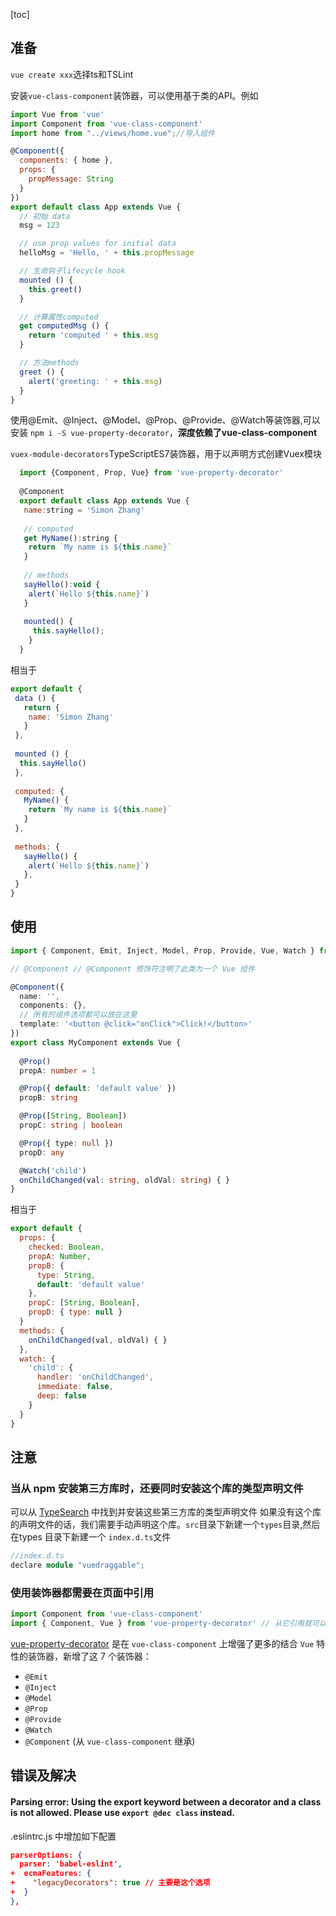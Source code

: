 [toc]

## 准备

`vue create xxx`选择ts和TSLint

安装`vue-class-component`装饰器，可以使用基于类的API。例如

```jsx
import Vue from 'vue'
import Component from 'vue-class-component'
import home from "../views/home.vue";//导入组件

@Component({
  components: { home },
  props: {
    propMessage: String
  }
})
export default class App extends Vue {
  // 初始 data
  msg = 123

  // use prop values for initial data
  helloMsg = 'Hello, ' + this.propMessage

  // 生命钩子lifecycle hook
  mounted () {
    this.greet()
  }

  // 计算属性computed
  get computedMsg () {
    return 'computed ' + this.msg
  }

  // 方法methods
  greet () {
    alert('greeting: ' + this.msg)
  }
}
```

使用@Emit、@Inject、@Model、@Prop、@Provide、@Watch等装饰器,可以安装 `npm i -S vue-property-decorator`，**深度依赖了vue-class-component**

`vuex-module-decorators`TypeScriptES7装饰器，用于以声明方式创建Vuex模块

```js
  import {Component, Prop, Vue} from 'vue-property-decorator'
   
  @Component
  export default class App extends Vue {
   name:string = 'Simon Zhang'
   
   // computed
   get MyName():string {
   	return `My name is ${this.name}`
   }
   
   // methods
   sayHello():void {
   	alert(`Hello ${this.name}`)
   }
   
   mounted() {
     this.sayHello();
    }
  }
```

  相当于

  ```js
  export default {
   data () {
     return {
      name: 'Simon Zhang'
     }
   },
   
   mounted () {
   	this.sayHello()
   },
   
   computed: {
     MyName() {
      return `My name is ${this.name}`
     }
   },
   
   methods: {
     sayHello() {
      alert(`Hello ${this.name}`)
     },
   }
  }
  ```

## 使用

```typescript
import { Component, Emit, Inject, Model, Prop, Provide, Vue, Watch } from 'vue-property-decorator'

// @Component // @Component 修饰符注明了此类为一个 Vue 组件

@Component({
  name: '',
  components: {},
  // 所有的组件选项都可以放在这里
  template: '<button @click="onClick">Click!</button>'
})
export class MyComponent extends Vue {
  
  @Prop()
  propA: number = 1

  @Prop({ default: 'default value' })
  propB: string

  @Prop([String, Boolean])
  propC: string | boolean

  @Prop({ type: null })
  propD: any

  @Watch('child')
  onChildChanged(val: string, oldVal: string) { }
}
```

相当于

```js
export default {
  props: {
    checked: Boolean,
    propA: Number,
    propB: {
      type: String,
      default: 'default value'
    },
    propC: [String, Boolean],
    propD: { type: null }
  }
  methods: {
    onChildChanged(val, oldVal) { }
  },
  watch: {
    'child': {
      handler: 'onChildChanged',
      immediate: false,
      deep: false
    }
  }
}
```



## 注意

### 当从 npm 安装第三方库时，还要同时安装这个库的类型声明文件

可以从 [TypeSearch](https://links.jianshu.com/go?to=https%3A%2F%2Fmicrosoft.github.io%2FTypeSearch%2F) 中找到并安装这些第三方库的类型声明文件
 如果没有这个库的声明文件的话，我们需要手动声明这个库。`src`目录下新建一个`types`目录,然后在types 目录下新建一个 `index.d.ts`文件

```cpp
//index.d.ts
declare module "vuedraggable";
```

### 使用装饰器都需要在页面中引用

```js
import Component from 'vue-class-component'
import { Component, Vue } from 'vue-property-decorator' // 从它引用就可以
```

[vue-property-decorator](https://github.com/kaorun343/vue-property-decorator) 是在 `vue-class-component` 上增强了更多的结合 `Vue` 特性的装饰器，新增了这 7 个装饰器：

- `@Emit`
- `@Inject`
- `@Model`
- `@Prop`
- `@Provide`
- `@Watch`
- `@Component` (从 `vue-class-component` 继承)

## 错误及解决

#### Parsing error: Using the export keyword between a decorator and a class is not allowed. Please use `export @dec class` instead.

.eslintrc.js 中增加如下配置

```json
parserOptions: {
  parser: 'babel-eslint',
+  ecmaFeatures: {
+    "legacyDecorators": true // 主要是这个选项
+  }
},
```

